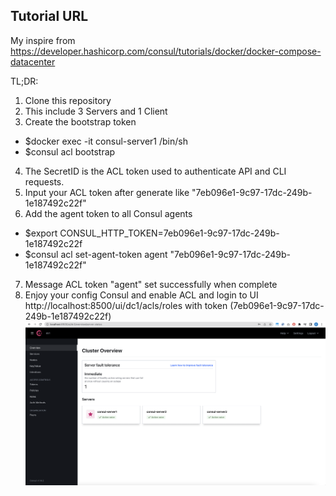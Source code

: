 ## Tutorial URL
My inspire from https://developer.hashicorp.com/consul/tutorials/docker/docker-compose-datacenter

TL;DR:
1. Clone this repository
2. This include 3 Servers and 1 Client
3. Create the bootstrap token
-  $docker exec -it consul-server1 /bin/sh
-  $consul acl bootstrap
4. The SecretID is the ACL token used to authenticate API and CLI requests.
5. Input your ACL token after generate like "7eb096e1-9c97-17dc-249b-1e187492c22f"
6. Add the agent token to all Consul agents
- $export CONSUL_HTTP_TOKEN=7eb096e1-9c97-17dc-249b-1e187492c22f
- $consul acl set-agent-token agent "7eb096e1-9c97-17dc-249b-1e187492c22f"
7. Message ACL token "agent" set successfully when complete
8. Enjoy your config Consul and enable ACL and login to UI http://localhost:8500/ui/dc1/acls/roles with token (7eb096e1-9c97-17dc-249b-1e187492c22f)
![alt text](https://github.com/kritsanut/consul-docker-compose/blob/main/Screen%20Shot%202565-12-05%20at%2015.55.56.png)
